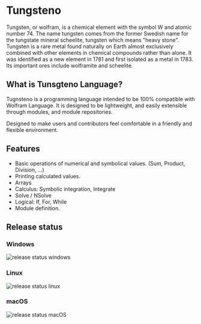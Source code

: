 # Tungsteno

Tungsten, or wolfram, is a chemical element with the symbol W and atomic number 74. The name tungsten comes from the former Swedish name for the tungstate mineral scheelite, tungsten which means "heavy stone". Tungsten is a rare metal found naturally on Earth almost exclusively combined with other elements in chemical compounds rather than alone. It was identified as a new element in 1781 and first isolated as a metal in 1783. Its important ores include wolframite and scheelite.

## What is Tunsgteno Language?

Tugnsteno is a programming language intended to be 100% compatible with Wolfram Language. It is designed to be lightweight, and easily extensible through modules, and module repositories.

Designed to make users and contributors feel comfortable in a friendly and flexible environment.

## Features
- Basic operations of numerical and symbolical values. (Sum, Product, Division, ...)
- Printing calculated values.
- Arrays
- Calculus: Symbolic integration, Integrate
- Solve / NSolve
- Logical: If, For, While
- Module definition.

## Release status
### Windows
![release status windows](https://github.com/JoseCarlosGarcia95/Tungsteno/workflows/release%20status%20windows/badge.svg)

### Linux
![release status linux](https://github.com/JoseCarlosGarcia95/Tungsteno/workflows/release%20status%20linux/badge.svg)

### macOS
![release status macOS](https://github.com/JoseCarlosGarcia95/Tungsteno/workflows/release%20status%20macOS/badge.svg)
